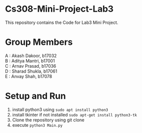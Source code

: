 # Cs308-Mini-Project-Lab3
This repository contains the Code for Lab3 Mini Project.

# Group Members
A :  Akash Dakoor, b17032 <br />
B : Aditya Mantri, b17001 <br />
C : Arnav Prasad, b17036 <br />
D : Sharad Shukla, b17061 <br />
E : Anvay Shah, b17078 <br />

# Setup and Run
1. install python3 using 
``` sudo apt install python3 ```
2. install tkinter if not installed 
``` sudo apt-get install python3-tk ```
3. Clone the repository using git clone <br />
4. execute 
``` python3 Main.py ```
